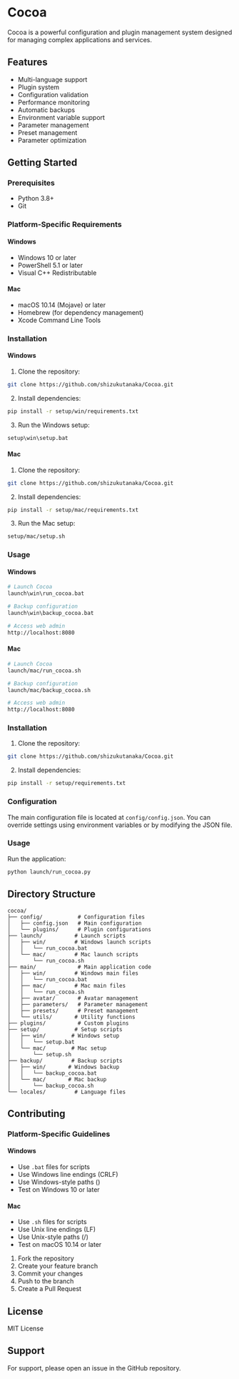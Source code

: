 # Cocoa

Cocoa is a powerful configuration and plugin management system designed for managing complex applications and services.

## Features

- Multi-language support
- Plugin system
- Configuration validation
- Performance monitoring
- Automatic backups
- Environment variable support
- Parameter management
- Preset management
- Parameter optimization

## Getting Started

### Prerequisites

- Python 3.8+
- Git

### Platform-Specific Requirements

#### Windows
- Windows 10 or later
- PowerShell 5.1 or later
- Visual C++ Redistributable

#### Mac
- macOS 10.14 (Mojave) or later
- Homebrew (for dependency management)
- Xcode Command Line Tools

### Installation

#### Windows
1. Clone the repository:
```bash
git clone https://github.com/shizukutanaka/Cocoa.git
```

2. Install dependencies:
```bash
pip install -r setup/win/requirements.txt
```

3. Run the Windows setup:
```bash
setup\win\setup.bat
```

#### Mac
1. Clone the repository:
```bash
git clone https://github.com/shizukutanaka/Cocoa.git
```

2. Install dependencies:
```bash
pip install -r setup/mac/requirements.txt
```

3. Run the Mac setup:
```bash
setup/mac/setup.sh
```

### Usage

#### Windows
```bash
# Launch Cocoa
launch\win\run_cocoa.bat

# Backup configuration
launch\win\backup_cocoa.bat

# Access web admin
http://localhost:8080
```

#### Mac
```bash
# Launch Cocoa
launch/mac/run_cocoa.sh

# Backup configuration
launch/mac/backup_cocoa.sh

# Access web admin
http://localhost:8080
```

### Installation

1. Clone the repository:
```bash
git clone https://github.com/shizukutanaka/Cocoa.git
```

2. Install dependencies:
```bash
pip install -r setup/requirements.txt
```

### Configuration

The main configuration file is located at `config/config.json`. You can override settings using environment variables or by modifying the JSON file.

### Usage

Run the application:
```bash
python launch/run_cocoa.py
```

## Directory Structure

```
cocoa/
├── config/           # Configuration files
│   ├── config.json   # Main configuration
│   └── plugins/      # Plugin configurations
├── launch/          # Launch scripts
│   ├── win/         # Windows launch scripts
│   │   └── run_cocoa.bat
│   └── mac/         # Mac launch scripts
│       └── run_cocoa.sh
├── main/             # Main application code
│   ├── win/         # Windows main files
│   │   └── run_cocoa.bat
│   ├── mac/         # Mac main files
│   │   └── run_cocoa.sh
│   ├── avatar/       # Avatar management
│   ├── parameters/   # Parameter management
│   ├── presets/      # Preset management
│   └── utils/       # Utility functions
├── plugins/          # Custom plugins
├── setup/           # Setup scripts
│   ├── win/        # Windows setup
│   │   └── setup.bat
│   └── mac/        # Mac setup
│       └── setup.sh
├── backup/         # Backup scripts
│   ├── win/       # Windows backup
│   │   └── backup_cocoa.bat
│   └── mac/       # Mac backup
│       └── backup_cocoa.sh
└── locales/         # Language files
```

## Contributing

### Platform-Specific Guidelines

#### Windows
- Use `.bat` files for scripts
- Use Windows line endings (CRLF)
- Use Windows-style paths (\)
- Test on Windows 10 or later

#### Mac
- Use `.sh` files for scripts
- Use Unix line endings (LF)
- Use Unix-style paths (/)
- Test on macOS 10.14 or later

1. Fork the repository
2. Create your feature branch
3. Commit your changes
4. Push to the branch
5. Create a Pull Request

## License

MIT License

## Support

For support, please open an issue in the GitHub repository.
